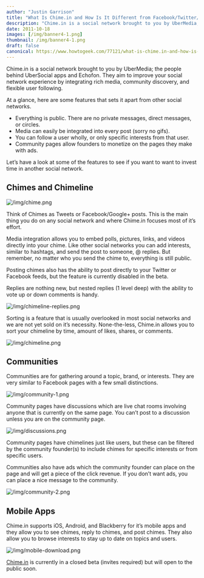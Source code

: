 ```yaml
---
author: "Justin Garrison"
title: "What Is Chime.in and How Is It Different from Facebook/Twitter/Google+?"
description: "Chime.in is a social network brought to you by UberMedia;"
date: 2011-10-18
images: [/img/banner4-1.png]
thumbnail: /img/banner4-1.png
draft: false
canonical: https://www.howtogeek.com/77121/what-is-chime.in-and-how-is-it-different-from-facebooktwittergoogle/
---
```


Chime.in is a social network brought to you by UberMedia; the people behind UberSocial apps and Echofon. They aim to improve your social network experience by integrating rich media, community discovery, and flexible user following.

At a glance, here are some features that sets it apart from other social networks.

- Everything is public. There are no private messages, direct messages, or circles.
- Media can easily be integrated into every post (sorry no gifs).
- You can follow a user wholly, or only specific interests from that user.
- Community pages allow founders to monetize on the pages they make with ads.

Let’s have a look at some of the features to see if you want to want to invest time in another social network.

## Chimes and Chimeline

![/img/chime.png](/img/chime.png)

Think of Chimes as Tweets or Facebook/Google+ posts. This is the main thing you do on any social network and where Chime.in focuses most of it’s effort.

Media integration allows you to embed polls, pictures, links, and videos directly into your chime. Like other social networks you can add interests, similar to hashtags, and send the post to someone, @ replies. But remember, no matter who you send the chime to, everything is still public.

Posting chimes also has the ability to post directly to your Twitter or Facebook feeds, but the feature is currently disabled in the beta.

Replies are nothing new, but nested replies (1 level deep) with the ability to vote up or down comments is handy.

![/img/chimeline-replies.png](/img/chimeline-replies.png)

Sorting is a feature that is usually overlooked in most social networks and we are not yet sold on it’s necessity. None-the-less, Chime.in allows you to sort your chimeline by time, amount of likes, shares, or comments.

![/img/chimeline.png](/img/chimeline.png)

## Communities

Communities are for gathering around a topic, brand, or interests. They are very similar to Facebook pages with a few small distinctions.

![/img/community-1.png](/img/community-1.png)

Community pages have discussions which are live chat rooms involving anyone that is currently on the same page. You can’t post to a discussion unless you are on the community page.

![/img/discussions.png](/img/discussions.png)

Community pages have chimelines just like users, but these can be filtered by the community founder(s) to include chimes for specific interests or from specific users.

Communities also have ads which the community founder can place on the page and will get a piece of the click revenue. If you don’t want ads, you can place a nice message to the community.

![/img/community-2.png](/img/community-2.png)

## Mobile Apps

Chime.in supports iOS, Android, and Blackberry for it’s mobile apps and they allow you to see chimes, reply to chimes, and post chimes. They also allow you to browse interests to stay up to date on topics and users.

![/img/mobile-download.png](/img/mobile-download.png)

[Chime.in](https://chime.in/) is currently in a closed beta (invites required) but will open to the public soon.
